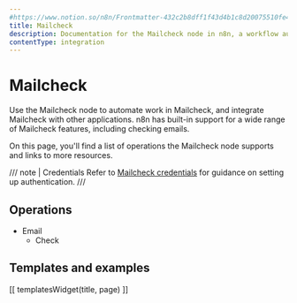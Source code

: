 ```yaml
---
#https://www.notion.so/n8n/Frontmatter-432c2b8dff1f43d4b1c8d20075510fe4
title: Mailcheck
description: Documentation for the Mailcheck node in n8n, a workflow automation platform. Includes details of operations and configuration, and links to examples and credentials information.
contentType: integration
---
```


# Mailcheck

Use the Mailcheck node to automate work in Mailcheck, and integrate Mailcheck with other applications. n8n has built-in support for a wide range of Mailcheck features, including checking emails. 

On this page, you'll find a list of operations the Mailcheck node supports and links to more resources.

/// note | Credentials
Refer to [Mailcheck credentials](/integrations/builtin/credentials/mailcheck/) for guidance on setting up authentication. 
///

## Operations

* Email
    * Check

## Templates and examples

<!-- see https://www.notion.so/n8n/Pull-in-templates-for-the-integrations-pages-37c716837b804d30a33b47475f6e3780 -->
[[ templatesWidget(title, page) ]]
